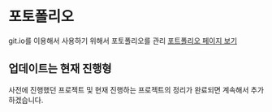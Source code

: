 # 포토폴리오

git.io를 이용해서 사용하기 위해서 포토폴리오를 관리
[포트폴리오 페이지 보기](https://ghdnjs18.github.io/Portfolio/)

## 업데이트는 현재 진행형

사전에 진행했던 프로젝트 및 현재 진행하는 프로젝트의 정리가 완료되면 계속해서 추가하겠습니다. 
